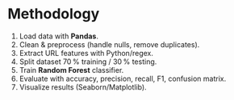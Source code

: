 # Methodology

1. Load data with **Pandas**.  
2. Clean & preprocess (handle nulls, remove duplicates).  
3. Extract URL features with Python/regex.  
4. Split dataset 70 % training / 30 % testing.  
5. Train **Random Forest** classifier.  
6. Evaluate with accuracy, precision, recall, F1, confusion matrix.  
7. Visualize results (Seaborn/Matplotlib).
